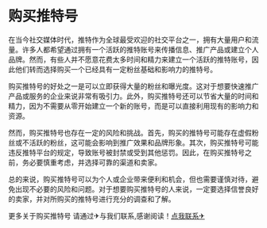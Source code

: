 # 购买推特号

在当今社交媒体时代，推特作为全球最受欢迎的社交平台之一，拥有大量用户和流量。许多人都希望通过拥有一个活跃的推特账号来传播信息、推广产品或建立个人品牌。然而，有些人并不愿意花费太多时间和精力来建立一个活跃的推特账号，因此他们转而选择购买一个已经具有一定粉丝基础和影响力的推特号。

购买推特号的好处之一是可以立即获得大量的粉丝和曝光度。这对于想要快速推广产品或服务的企业来说非常有吸引力。此外，购买推特号还可以节省大量的时间和精力，因为不需要从零开始建立一个新的账号，而是可以直接利用现有的影响力和资源。

然而，购买推特号也存在一定的风险和挑战。首先，购买的推特号可能存在虚假粉丝或不活跃的粉丝，这可能会影响到推广效果和品牌形象。其次，购买推特号可能违反推特平台的规定，导致账号被封禁或受到其他惩罚。因此，在购买推特号之前，务必要慎重考虑，并选择可靠的渠道和卖家。

总的来说，购买推特号可以为个人或企业带来便利和机会，但也需要谨慎对待，避免出现不必要的风险和问题。对于想要购买推特号的人来说，一定要选择信誉良好的卖家，并对所购买的推特号进行充分的调查和了解。

更多关于购买推特号 请通过✈与我们联系,感谢阅读！[点我联系✈](https://blog.k02.cc)
